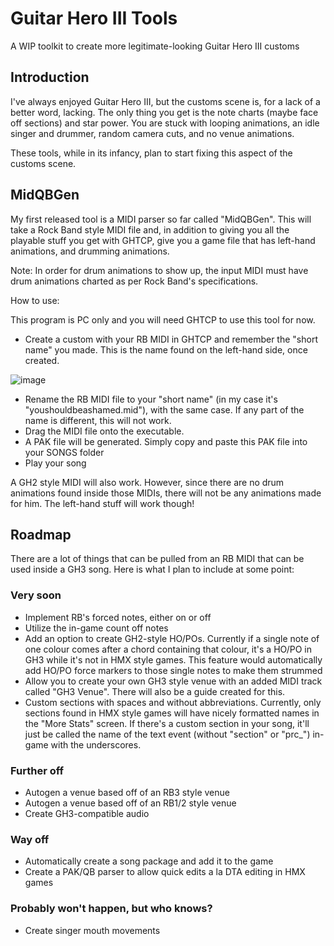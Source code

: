 # Guitar Hero III Tools
 
A WIP toolkit to create more legitimate-looking Guitar Hero III customs

## Introduction

I've always enjoyed Guitar Hero III, but the customs scene is, for a lack of a better word, lacking. The only thing you get is the note charts (maybe face off sections) and star power. You are stuck with looping animations, an idle singer and drummer, random camera cuts, and no venue animations.

These tools, while in its infancy, plan to start fixing this aspect of the customs scene.

## MidQBGen

My first released tool is a MIDI parser so far called "MidQBGen". This will take a Rock Band style MIDI file and, in addition to giving you all the playable stuff you get with GHTCP, give you a game file that has left-hand animations, and drumming animations.

Note: In order for drum animations to show up, the input MIDI must have drum animations charted as per Rock Band's specifications.

How to use:

This program is PC only and you will need GHTCP to use this tool for now.

*  Create a custom with your RB MIDI in GHTCP and remember the "short name" you made. This is the name found on the left-hand side, once created. 

![image](https://user-images.githubusercontent.com/74471839/193481392-baa1b954-bb82-4f74-b890-2b422cda14d9.png)
*  Rename the RB MIDI file to your "short name" (in my case it's "youshouldbeashamed.mid"), with the same case. If any part of the name is different, this will not work.
*  Drag the MIDI file onto the executable.
*  A PAK file will be generated. Simply copy and paste this PAK file into your SONGS folder
*  Play your song

A GH2 style MIDI will also work. However, since there are no drum animations found inside those MIDIs, there will not be any animations made for him. The left-hand stuff will work though!

## Roadmap

There are a lot of things that can be pulled from an RB MIDI that can be used inside a GH3 song. Here is what I plan to include at some point:

### Very soon

*  Implement RB's forced notes, either on or off
*  Utilize the in-game count off notes
*  Add an option to create GH2-style HO/POs. Currently if a single note of one colour comes after a chord containing that colour, it's a HO/PO in GH3 while it's not in HMX style games. This feature would automatically add HO/PO force markers to those single notes to make them strummed
*  Allow you to create your own GH3 style venue with an added MIDI track called "GH3 Venue". There will also be a guide created for this.
*  Custom sections with spaces and without abbreviations. Currently, only sections found in HMX style games will have nicely formatted names in the "More Stats" screen. If there's a custom section in your song, it'll just be called the name of the text event (without "section" or "prc_") in-game with the underscores.

### Further off

*  Autogen a venue based off of an RB3 style venue
*  Autogen a venue based off of an RB1/2 style venue
*  Create GH3-compatible audio

### Way off

*  Automatically create a song package and add it to the game
*  Create a PAK/QB parser to allow quick edits a la DTA editing in HMX games

### Probably won't happen, but who knows?

*  Create singer mouth movements
